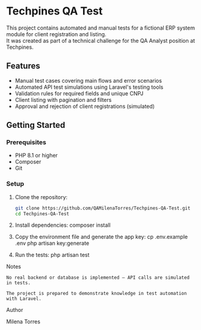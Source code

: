 # Techpines QA Test

This project contains automated and manual tests for a fictional ERP system module for client registration and listing.  
It was created as part of a technical challenge for the QA Analyst position at Techpines.

## Features

- Manual test cases covering main flows and error scenarios  
- Automated API test simulations using Laravel's testing tools  
- Validation rules for required fields and unique CNPJ  
- Client listing with pagination and filters  
- Approval and rejection of client registrations (simulated)

## Getting Started

### Prerequisites

- PHP 8.1 or higher  
- Composer  
- Git

### Setup

1. Clone the repository:

   ```bash
   git clone https://github.com/QAMilenaTorres/Techpines-QA-Test.git
   cd Techpines-QA-Test
   
2. Install dependencies:
composer install

3. Copy the environment file and generate the app key:
cp .env.example .env
php artisan key:generate

4. Run the tests:
php artisan test


Notes

    No real backend or database is implemented — API calls are simulated in tests.

    The project is prepared to demonstrate knowledge in test automation with Laravel.


Author

Milena Torres